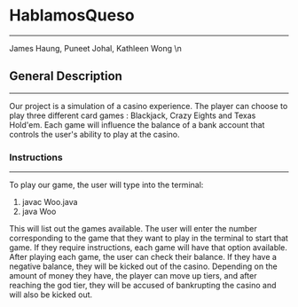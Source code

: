 # HablamosQueso
---
James Haung, Puneet Johal, Kathleen Wong
\n

## General Description
---
Our project is a simulation of a casino experience. The player can choose to
play three different card games : Blackjack, Crazy Eights and Texas Hold'em.
Each game will influence the balance of a bank account that controls the user's
ability to play at the casino.


### Instructions
---
To play our game, the user will type into the terminal:
1. javac Woo.java
2. java Woo

This will list out the games available. The user will enter the number corresponding to the game that they want to play
in the terminal to start that game. If they require instructions, each game will
have that option available. After playing each game, the user can check their
balance. If they have a negative balance, they will be kicked out of the casino. Depending on the amount of money they have, the player
can move up tiers, and after reaching the god tier, they will be accused of bankrupting
the casino and will also be kicked out.
